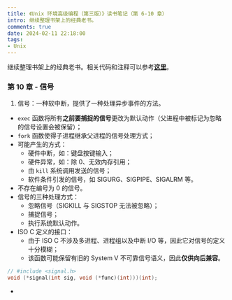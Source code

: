 ```yaml
---
title: 《Unix 环境高级编程（第三版）》读书笔记（第 6-10 章）
intro: 继续整理书架上的经典老书。
comments: true
date: 2024-02-11 22:18:00
tags:
- Unix
---
```


继续整理书架上的经典老书。相关代码和注释可以参考<b>[这里](https://github.com/Becavalier/apue-code)</b>。


### 第 10 章 - 信号

1. 信号：一种软中断，提供了一种处理异步事件的方法。

* `exec` 函数将所有**之前要捕捉的信号**更改为默认动作（父进程中被标记为忽略的信号设置会被保留）；
* `fork` 函数使得子进程继承父进程的信号处理方式；
* 可能产生的方式：
  * 硬件中断，如：键盘按键输入；
  * 硬件异常，如：除 0、无效内存引用；
  * 由 `kill` 系统调用发送的信号；
  * 软件条件引发的信号，如 SIGURG、SIGPIPE、SIGALRM 等。
* 不存在编号为 0 的信号。 
* 信号的三种处理方式：
  * 忽略信号（SIGKILL 与 SIGSTOP 无法被忽略）；
  * 捕捉信号；
  * 执行系统默认动作。
* ISO C 定义的接口：
  * 由于 ISO C 不涉及多进程、进程组以及中断 I/O 等，因此它对信号的定义十分模糊；
  * 该函数可能保留有旧的 System V 不可靠信号语义，因此**仅供向后兼容**。

```c
// #include <signal.h>
void (*signal(int sig, void (*func)(int)))(int);
```

* 

